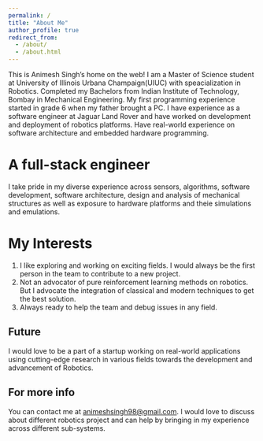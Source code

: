 ```yaml
---
permalink: /
title: "About Me"
author_profile: true
redirect_from: 
  - /about/
  - /about.html
---
```


This is Animesh Singh’s home on the web!
I am a Master of Science student at University of Illinois Urbana Champaign(UIUC) with speacialization in Robotics. Completed my Bachelors from Indian Institute of Technology, Bombay in Mechanical Engineering. My first programming experience started in grade 6 when my father brought a PC. 
I have experience as a software engineer at Jaguar Land Rover and have worked on development and deployment of robotics platforms.
Have real-world experience on software architecture and embedded hardware programming.

A full-stack engineer
======
I take pride in my diverse experience across sensors, algorithms, software development, software architecture, design and analysis of mechanical structures as well as exposure to hardware platforms and theie simulations and emulations.

My Interests
======
1. I like exploring and working on exciting fields. I would always be the first person in the team to contribute to a new project.
2. Not an advocator of pure reinforcement learning methods on robotics. But I advocate the integration of classical and modern techniques to get the best solution. 
3. Always ready to help the team and debug issues in any field.

Future
------
I would love to be a part of a startup working on real-world applications using cutting-edge research in various fields towards the development and advancement of Robotics. 

For more info
------
You can contact me at animeshsingh98@gmail.com. I would love to discuss about different robotics project and can help by bringing in my experience across different sub-systems.
